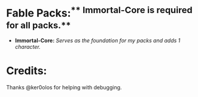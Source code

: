 # Fable Packs:<sup>** Immortal-Core is required for all packs.**</sup>
- **Immortal-Core:** *Serves as the foundation for my packs and adds 1 character.*

# Credits:
Thanks @ker0olos for helping with debugging.


